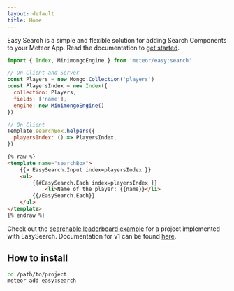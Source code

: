 ```yaml
---
layout: default
title: Home
---
```


Easy Search is a simple and flexible solution for adding Search Components to your Meteor App. Read the documentation to [get started](getting-started).

```javascript
import { Index, MinimongoEngine } from 'meteor/easy:search'

// On Client and Server
const Players = new Mongo.Collection('players')
const PlayersIndex = new Index({
  collection: Players,
  fields: ['name'],
  engine: new MinimongoEngine()
})
```

```javascript
// On Client
Template.searchBox.helpers({
  playersIndex: () => PlayersIndex,
})
```

```html
{% raw %}
<template name="searchBox">
    {{> EasySearch.Input index=playersIndex }}
    <ul>
        {{#EasySearch.Each index=playersIndex }}
            <li>Name of the player: {{name}}</li>
        {{/EasySearch.Each}}
    </ul>
</template>
{% endraw %}
```

Check out the [searchable leaderboard example](https://github.com/matteodem/easy-search-leaderboard) for a project implemented with EasySearch.
Documentation for v1 can be found [here](https://github.com/matteodem/meteor-easy-search/tree/gh-pages/_v1docs).

## How to install

```sh
cd /path/to/project
meteor add easy:search
```
